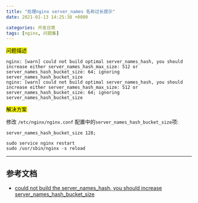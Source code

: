 ```yaml
---
title: "处理nginx server_names 名称过长提示"
date: 2021-01-13 14:25:38 +0800

categories: 开发日常
tags: [nginx, 问题集]
---
```


<mark>问题描述</mark>

```
nginx: [warn] could not build optimal server_names_hash, you should increase either server_names_hash_max_size: 512 or server_names_hash_bucket_size: 64; ignoring server_names_hash_bucket_size
nginx: [warn] could not build optimal server_names_hash, you should increase either server_names_hash_max_size: 512 or server_names_hash_bucket_size: 64; ignoring server_names_hash_bucket_size
```

<mark>解决方案</mark>

修改 `/etc/nginx/nginx.conf` 配置中的`server_names_hash_bucket_size`项:
```
server_names_hash_bucket_size 128;
```
```
sudo service nginx restart
sudo /usr/sbin/nginx -s reload
```

---
## 参考文档
- [could not build the server_names_hash, you should increase server_names_hash_bucket_size](https://stackoverflow.com/questions/13895933/nginx-emerg-could-not-build-the-server-names-hash-you-should-increase-server)
